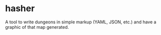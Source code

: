 # hasher
A tool to write dungeons in simple markup (YAML, JSON, etc.) and have a graphic of that map generated.
